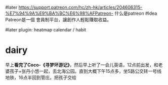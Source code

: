 #later  https://support.patreon.com/hc/zh-hk/articles/204606315-%E7%94%9A%E9%BA%BC%E6%98%AFPatreon-   什么是patreon  #Idea Patreon是一個 會員制平台，讓創作人輕鬆賺取收益。

#later plugin: heatmap calendar / habit 





# dairy
早上**看完了Coco-《寻梦环游记》**，然后早上听了一会儿英语，12点前出发，和老婆孩子+张丹小悠一起，去北海公园。直到大概下午15点多，坐5路公交转一号线地铁，16点半回到管庄。把孩子交给